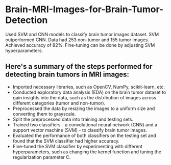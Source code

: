 # Brain-MRI-Images-for-Brain-Tumor-Detection
Used SVM and CNN models to classify brain tumor images dataset. SVM outperformed CNN. Data had 253 non-tumor and 155 tumor images. Achieved accuracy of 82%. Fine-tuning can be done by adjusting SVM hyperparameters.

## Here's a summary of the steps performed for detecting brain tumors in MRI images:

* Imported necessary libraries, such as OpenCV, NumPy, scikit-learn, etc.
* Conducted exploratory data analysis (EDA) on the brain tumor dataset to gain insights into the data, such as the distribution of images across different categories (tumor and non-tumor).
* Preprocessed the data by resizing the images to a uniform size and converting them to grayscale.
* Split the preprocessed data into training and testing sets.
* Trained two classifiers - a convolutional neural network (CNN) and a support vector machine (SVM) - to classify brain tumor images.
* Evaluated the performance of both classifiers on the testing set and found that the SVM classifier had higher accuracy.
* Fine-tuned the SVM classifier by experimenting with different hyperparameters, such as changing the kernel function and tuning the regularization parameter C.
